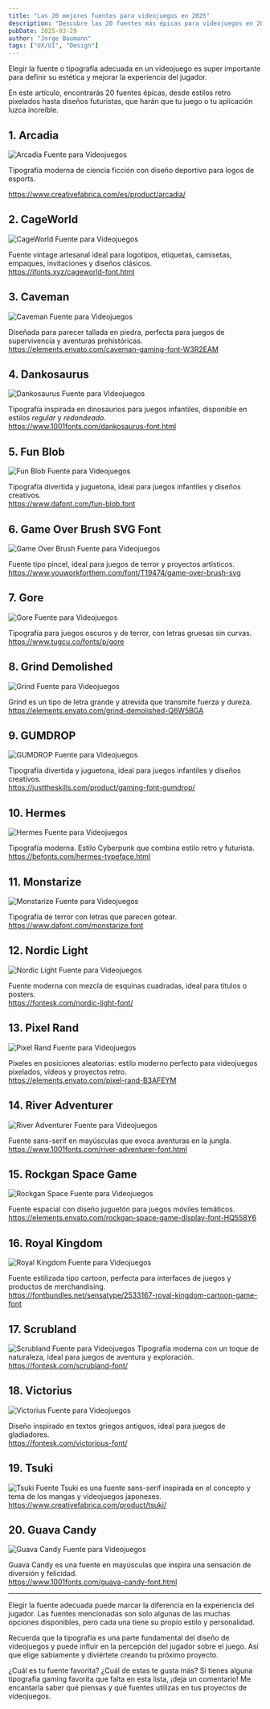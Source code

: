 ```yaml
---
title: "Las 20 mejores fuentes para videojuegos en 2025"
description: "Descubre las 20 fuentes más épicas para videojuegos en 2025. Desde estilos retro pixelados hasta tipografías futuristas, estas fuentes llevarán tu diseño al siguiente nivel."
pubDate: 2025-03-29
author: "Jorge Baumann"
tags: ["UX/UI", "Design"]
---
```


Elegir la fuente o tipografía adecuada en un videojuego es super importante para definir su estética y mejorar la experiencia del jugador.

En este artículo, encontrarás 20 fuentes épicas, desde estilos retro pixelados hasta diseños futuristas, que harán que tu juego o tu aplicación luzca increíble.

## 1. Arcadia

![Arcadia Fuente para Videojuegos](../../assets/blog/20-mejores-fuentes-para-videojuegos-en-2025/arcadia.png)

Tipografía moderna de ciencia ficción con diseño deportivo para logos de esports.

https://www.creativefabrica.com/es/product/arcadia/

## 2. CageWorld

![CageWorld Fuente para Videojuegos](../../assets/blog/20-mejores-fuentes-para-videojuegos-en-2025/cageworld.jpg)

Fuente vintage artesanal ideal para logotipos, etiquetas, camisetas, empaques, invitaciones y diseños clásicos.  
https://ifonts.xyz/cageworld-font.html

## 3. Caveman

![Caveman Fuente para Videojuegos](../../assets/blog/20-mejores-fuentes-para-videojuegos-en-2025/caveman.png)

Diseñada para parecer tallada en piedra, perfecta para juegos de supervivencia y aventuras prehistóricas.  
https://elements.envato.com/caveman-gaming-font-W3R2EAM

## 4. Dankosaurus
![Dankosaurus Fuente para Videojuegos](../../assets/blog/20-mejores-fuentes-para-videojuegos-en-2025/dankosaurus.avif)

Tipografía inspirada en dinosaurios para juegos infantiles, disponible en estilos _regular_ y _redondeado_.  
https://www.1001fonts.com/dankosaurus-font.html

## 5. Fun Blob
![Fun Blob Fuente para Videojuegos](../../assets/blog/20-mejores-fuentes-para-videojuegos-en-2025/fun-blob.avif)

Tipografía divertida y juguetona, ideal para juegos infantiles y diseños creativos.  
https://www.dafont.com/fun-blob.font


## 6. Game Over Brush SVG Font
![Game Over Brush Fuente para Videojuegos](../../assets/blog/20-mejores-fuentes-para-videojuegos-en-2025/gameover-brush.webp)

Fuente tipo pincel, ideal para juegos de terror y proyectos artísticos.  
https://www.youworkforthem.com/font/T19474/game-over-brush-svg


## 7. Gore
![Gore Fuente para Videojuegos](../../assets/blog/20-mejores-fuentes-para-videojuegos-en-2025/gore.jpg)

Tipografía para juegos oscuros y de terror, con letras gruesas sin curvas.  
https://www.tugcu.co/fonts/p/gore


## 8. Grind Demolished
![Grind Fuente para Videojuegos](../../assets/blog/20-mejores-fuentes-para-videojuegos-en-2025/grind.png)

Grind es un tipo de letra grande y atrevida que transmite fuerza y dureza.  
https://elements.envato.com/grind-demolished-Q6W5BGA

## 9. GUMDROP
![GUMDROP Fuente para Videojuegos](../../assets/blog/20-mejores-fuentes-para-videojuegos-en-2025/gumdrop.png)

Tipografía divertida y juguetona, ideal para juegos infantiles y diseños creativos.  
https://justtheskills.com/product/gaming-font-gumdrop/

## 10. Hermes
![Hermes Fuente para Videojuegos](../../assets/blog/20-mejores-fuentes-para-videojuegos-en-2025/hermes.webp)

Tipografía moderna. Estilo Cyberpunk que combina estilo retro y futurista.  
https://befonts.com/hermes-typeface.html

## 11. Monstarize
![Monstarize Fuente para Videojuegos](../../assets/blog/20-mejores-fuentes-para-videojuegos-en-2025/monstarize.jpg)

Tipografía de terror con letras que parecen gotear.  
https://www.dafont.com/monstarize.font

## 12. Nordic Light

![Nordic Light Fuente para Videojuegos](../../assets/blog/20-mejores-fuentes-para-videojuegos-en-2025/nordic-light.jpg)

Fuente moderna con mezcla de esquinas cuadradas, ideal para títulos o posters.  
https://fontesk.com/nordic-light-font/

## 13. Pixel Rand
![Pixel Rand Fuente para Videojuegos](../../assets/blog/20-mejores-fuentes-para-videojuegos-en-2025/pixel-rand.webp)

Píxeles en posiciones aleatorias: estilo moderno perfecto para videojuegos pixelados, videos y proyectos retro.  
https://elements.envato.com/pixel-rand-B3AFEYM

## 14. River Adventurer
![River Adventurer Fuente para Videojuegos](../../assets/blog/20-mejores-fuentes-para-videojuegos-en-2025/river-adventurer.avif)

Fuente sans-serif en mayúsculas que evoca aventuras en la jungla.  
https://www.1001fonts.com/river-adventurer-font.html

## 15. Rockgan Space Game
![Rockgan Space Fuente para Videojuegos](../../assets/blog/20-mejores-fuentes-para-videojuegos-en-2025/rockgan.png)

Fuente espacial con diseño juguetón para juegos móviles temáticos.  
https://elements.envato.com/rockgan-space-game-display-font-HQ558Y6

## 16. Royal Kingdom
![Royal Kingdom Fuente para Videojuegos](../../assets/blog/20-mejores-fuentes-para-videojuegos-en-2025/royal-kingdom.webp)

Fuente estilizada tipo cartoon, perfecta para interfaces de juegos y productos de merchandising.  
https://fontbundles.net/sensatype/2533167-royal-kingdom-cartoon-game-font

## 17. Scrubland
![Scrubland Fuente para Videojuegos](../../assets/blog/20-mejores-fuentes-para-videojuegos-en-2025/scrubland.jpg)
Tipografía moderna con un toque de naturaleza, ideal para juegos de aventura y exploración.  
https://fontesk.com/scrubland-font/

## 18. Victorius
![Victorius Fuente para Videojuegos](../../assets/blog/20-mejores-fuentes-para-videojuegos-en-2025/victorius.jpg)

Diseño inspirado en textos griegos antiguos, ideal para juegos de gladiadores.  
https://fontesk.com/victorious-font/

## 19. Tsuki
![Tsuki Fuente](../../assets/blog/20-mejores-fuentes-para-videojuegos-en-2025/tsuki.png)
Tsuki es una fuente sans-serif inspirada en el concepto y tema de los mangas y videojuegos japoneses.  
https://www.creativefabrica.com/product/tsuki/

## 20. Guava Candy
![Guava Candy Fuente para Videojuegos](../../assets/blog/20-mejores-fuentes-para-videojuegos-en-2025/guava.webp)

Guava Candy es una fuente en mayúsculas que inspira una sensación de diversión y felicidad.  
https://www.1001fonts.com/guava-candy-font.html

--- 

Elegir la fuente adecuada puede marcar la diferencia en la experiencia del jugador. Las fuentes mencionadas son solo algunas de las muchas opciones disponibles, pero cada una tiene su propio estilo y personalidad.

Recuerda que la tipografía es una parte fundamental del diseño de videojuegos y puede influir en la percepción del jugador sobre el juego. Así que elige sabiamente y diviértete creando tu próximo proyecto.

¿Cuál es tu fuente favorita? ¿Cuál de estas te gusta más? Si tienes alguna tipografía gaming favorita que falta en esta lista, ¡deja un comentario! Me encantaría saber qué piensas y qué fuentes utilizas en tus proyectos de videojuegos.
